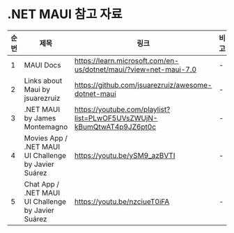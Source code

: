 # .NET MAUI 참고 자료

| 순번 | 제목 | 링크 | 비고 |
| ---| --- | --- | --- |
| 1 | MAUI Docs | https://learn.microsoft.com/en-us/dotnet/maui/?view=net-maui-7.0 | - |
| 2 | Links about Maui by jsuarezruiz | https://github.com/jsuarezruiz/awesome-dotnet-maui | - |
| 3 | .NET MAUI by James Montemagno | https://youtube.com/playlist?list=PLwOF5UVsZWUjN-kBumQtwAT4p9JZ6pt0c | - |
| 4 | Movies App / .NET MAUI UI Challenge by Javier Suárez | https://youtu.be/ySM9_azBVTI | - |
| 5 | Chat App / .NET MAUI UI Challenge by Javier Suárez | https://youtu.be/nzciueT0iFA | - |